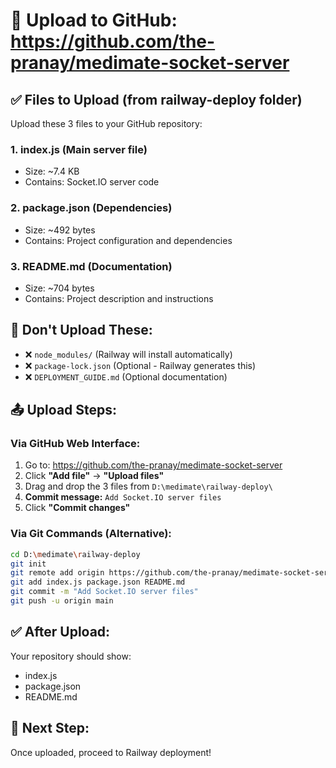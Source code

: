 # 📁 Upload to GitHub: https://github.com/the-pranay/medimate-socket-server

## ✅ Files to Upload (from railway-deploy folder)

Upload these 3 files to your GitHub repository:

### 1. **index.js** (Main server file)
- Size: ~7.4 KB
- Contains: Socket.IO server code

### 2. **package.json** (Dependencies)
- Size: ~492 bytes  
- Contains: Project configuration and dependencies

### 3. **README.md** (Documentation)
- Size: ~704 bytes
- Contains: Project description and instructions

## 🚫 Don't Upload These:
- ❌ `node_modules/` (Railway will install automatically)
- ❌ `package-lock.json` (Optional - Railway generates this)
- ❌ `DEPLOYMENT_GUIDE.md` (Optional documentation)

## 📤 Upload Steps:

### Via GitHub Web Interface:
1. Go to: https://github.com/the-pranay/medimate-socket-server
2. Click **"Add file"** → **"Upload files"**
3. Drag and drop the 3 files from `D:\medimate\railway-deploy\`
4. **Commit message:** `Add Socket.IO server files`
5. Click **"Commit changes"**

### Via Git Commands (Alternative):
```bash
cd D:\medimate\railway-deploy
git init
git remote add origin https://github.com/the-pranay/medimate-socket-server.git
git add index.js package.json README.md
git commit -m "Add Socket.IO server files"
git push -u origin main
```

## ✅ After Upload:
Your repository should show:
- index.js
- package.json
- README.md

## 🚀 Next Step:
Once uploaded, proceed to Railway deployment!
